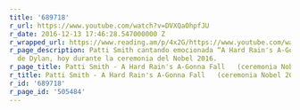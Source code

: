 ```yaml
---
title: '689718'
r_url: https://www.youtube.com/watch?v=DVXQaOhpfJU
r_date: 2016-12-13 17:46:28.547000000 Z
r_wrapped_url: https://www.reading.am/p/4x2G/https://www.youtube.com/watch?v=DVXQaOhpfJU
r_page_description: Patti Smith cantando emocionada “A Hard Rain's A-Gonna Fall”,
  de Dylan, hoy durante la ceremonia del Nobel 2016.
r_page_title: Patti Smith - A Hard Rain's A-Gonna Fall   (ceremonia Nobel 2016)
r_title: Patti Smith - A Hard Rain's A-Gonna Fall   (ceremonia Nobel 2016)
r_id: '689718'
r_page_id: '505484'
---
```


